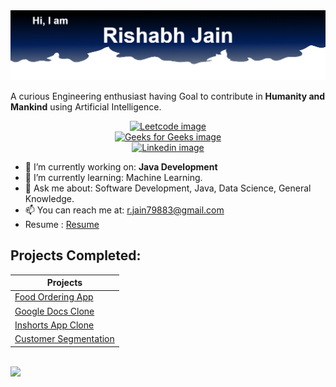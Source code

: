 <img src="https://raw.githubusercontent.com/rishbh/rishbh/main/Title.png" alt="Title image">
 

A curious Engineering enthusiast having Goal to contribute in **Humanity and Mankind** using Artificial Intelligence.

<p align='center'>
  <a href="[https://leetcode.com/rishbhjain/](https://leetcode.com/rishbhjain/)">
    <img src="https://img.shields.io/badge/-LeetCode-FFA116?style=for-the-badge&logo=LeetCode&logoColor=black" alt="Leetcode image">
  </a>
  <br>
  <a href="[https://auth.geeksforgeeks.org/user/jainrishb/profile](https://auth.geeksforgeeks.org/user/jainrishb/profile)">
    <img src="https://img.shields.io/badge/GeeksforGeeks-298D46?style=for-the-badge&logo=geeksforgeeks&logoColor=white" alt="Geeks for Geeks image">
  </a>
  <br>
  <a href="[https://www.linkedin.com/in/rishabh2002/](https://www.linkedin.com/in/rishabh2002/)">
    <img src="https://img.shields.io/badge/LinkedIn-0077B5?style=for-the-badge&logo=linkedin&logoColor=white" alt="Linkedin image">
  </a>
</p>


- 🔭 I’m currently working on:  **Java Development**
- 🌱 I’m currently learning:  Machine Learning.
- 💬 Ask me about: Software Development, Java, Data Science, General Knowledge.
- 📫 You can reach me at:   [r.jain79883@gmail.com](mailto:r.jain79883@gmail.com)
- Resume : [Resume](https://github.com/rishbh/rishbh/blob/main/RishabhJain.pdf)

## Projects Completed:

| Projects | 
| --------------------- | 
| [Food Ordering App](https://github.com/rishbh/pizzaapp)  | 
| [Google Docs Clone](https://github.com/rishbh/googledoc)  | 
| [Inshorts App Clone](https://github.com/G0rav/Human_Activity_Recognition) |  
| [Customer Segmentation](https://github.com/rishbh/Customer_Segmentation) | 


<br>
<img src= 'https://github-readme-stats.vercel.app/api?username=rishbh&show_icons=true&theme=algolia&hide=prs,contribs'>
